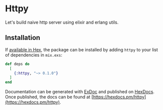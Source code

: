 # Httpy

Let's build naive http server using elixir and erlang utils.


## Installation

If [available in Hex](https://hex.pm/docs/publish), the package can be installed
by adding `httpy` to your list of dependencies in `mix.exs`:

```elixir
def deps do
  [
    {:httpy, "~> 0.1.0"}
  ]
end
```

Documentation can be generated with [ExDoc](https://github.com/elixir-lang/ex_doc)
and published on [HexDocs](https://hexdocs.pm). Once published, the docs can
be found at [https://hexdocs.pm/httpy](https://hexdocs.pm/httpy).

